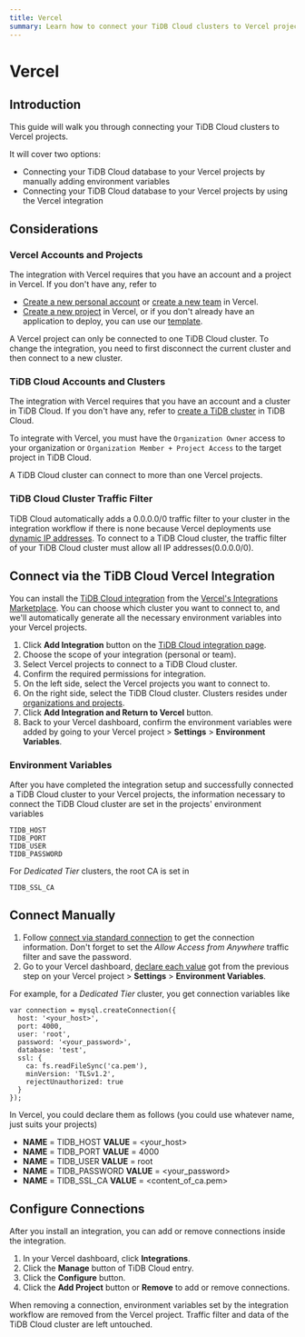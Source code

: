 ```yaml
---
title: Vercel
summary: Learn how to connect your TiDB Cloud clusters to Vercel projects.
---
```


# Vercel

## Introduction

This guide will walk you through connecting your TiDB Cloud clusters to Vercel projects.

It will cover two options:

* Connecting your TiDB Cloud database to your Vercel projects by manually adding environment variables
* Connecting your TiDB Cloud database to your Vercel projects by using the Vercel integration

## Considerations

### Vercel Accounts and Projects 

The integration with Vercel requires that you have an account and a project in Vercel. If you don't have any, refer to

* [Create a new personal account](https://vercel.com/docs/concepts/personal-accounts/overview) or [create a new team](https://vercel.com/docs/concepts/teams/overview) in Vercel.
* [Create a new project](https://vercel.com/docs/concepts/projects/overview) in Vercel, or if you don't already have an application to deploy, you can use our [template](https://vercel.com/templates/next.js/tidb-cloud-starter).

A Vercel project can only be connected to one TiDB Cloud cluster. To change the integration, you need to first disconnect the current cluster and then connect to a new cluster.

### TiDB Cloud Accounts and Clusters

The integration with Vercel requires that you have an account and a cluster in TiDB Cloud. If you don't have any, refer to [create a TiDB cluster](/tidb-cloud/create-tidb-cluster.md) in TiDB Cloud.

To integrate with Vercel, you must have the `Organization Owner` access to your organization or `Organization Member + Project Access` to the target project in TiDB Cloud.

A TiDB Cloud cluster can connect to more than one Vercel projects.

### TiDB Cloud Cluster Traffic Filter

TiDB Cloud automatically adds a 0.0.0.0/0 traffic filter to your cluster in the integration workflow if there is none because Vercel deployments use [dynamic IP addresses](https://vercel.com/guides/how-to-allowlist-deployment-ip-address). To connect to a TiDB Cloud cluster, the traffic filter of your TiDB Cloud cluster must allow all IP addresses(0.0.0.0/0).

## Connect via the TiDB Cloud Vercel Integration

You can install the [TiDB Cloud integration](https://vercel.com/integrations/tidb-cloud) from the [Vercel's Integrations Marketplace](https://vercel.com/integrations). You can choose which cluster you want to connect to, and we'll automatically generate all the necessary environment variables into your Vercel projects.

1. Click **Add Integration** button on the [TiDB Cloud integration page](https://vercel.com/integrations/tidb-cloud).
2. Choose the scope of your integration (personal or team).
3. Select Vercel projects to connect to a TiDB Cloud cluster.
4. Confirm the required permissions for integration.
5. On the left side, select the Vercel projects you want to connect to.
6. On the right side, select the TiDB Cloud cluster. Clusters resides under [organizations and projects](/tidb-cloud/manage-user-access.md#view-the-organization-and-project).
7. Click **Add Integration and Return to Vercel** button.
8. Back to your Vercel dashboard, confirm the environment variables were added by going to your Vercel project > **Settings** > **Environment Variables**.

### Environment Variables

After you have completed the integration setup and successfully connected a TiDB Cloud cluster to your Vercel projects, the information necessary to connect the TiDB Cloud cluster are set in the projects' environment variables

```
TIDB_HOST
TIDB_PORT
TIDB_USER
TIDB_PASSWORD
```

For *Dedicated Tier* clusters, the root CA is set in

```
TIDB_SSL_CA
```

## Connect Manually

1. Follow [connect via standard connection](/tidb-cloud/connect-to-tidb-cluster.md#connect-via-standard-connection) to get the connection information. Don't forget to set the *Allow Access from Anywhere* traffic filter and save the password.
2. Go to your Vercel dashboard, [declare each value](https://vercel.com/docs/concepts/projects/environment-variables#declare-an-environment-variable) got from the previous step on your Vercel project > **Settings** > **Environment Variables**.

For example, for a *Dedicated Tier* cluster, you get connection variables like

```
var connection = mysql.createConnection({
  host: '<your_host>',
  port: 4000,
  user: 'root',
  password: '<your_password>',
  database: 'test',
  ssl: {
    ca: fs.readFileSync('ca.pem'),
    minVersion: 'TLSv1.2',
    rejectUnauthorized: true
  }
});
```

In Vercel, you could declare them as follows (you could use whatever name, just suits your projects)

* **NAME** = TIDB\_HOST **VALUE** = <your_host>
* **NAME** = TIDB\_PORT **VALUE** = 4000
* **NAME** = TIDB\_USER **VALUE** = root
* **NAME** = TIDB\_PASSWORD **VALUE** = <your_password>
* **NAME** = TIDB\_SSL\_CA **VALUE** = <content_of_ca.pem>

## Configure Connections

After you install an integration, you can add or remove connections inside the integration.

1. In your Vercel dashboard, click **Integrations**.
2. Click the **Manage** button of TiDB Cloud entry.
3. Click the **Configure** button.
4. Click the **Add Project** button or **Remove** to add or remove connections.

When removing a connection, environment variables set by the integration workflow are removed from the Vercel project. Traffic filter and data of the TiDB Cloud cluster are left untouched.
